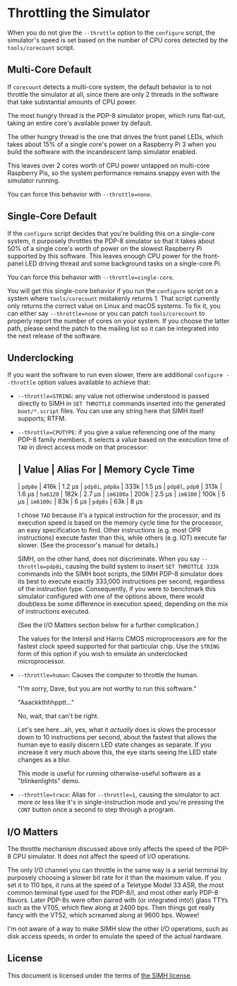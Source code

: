 # Throttling the Simulator

When you do not give the `--throttle` option to the `configure` script,
the simulator's speed is set based on the number of CPU cores detected
by the `tools/corecount` script.


## Multi-Core Default

If `corecount` detects a multi-core system, the default behavior is to
not throttle the simulator at all, since there are only 2 threads in the
software that take substantial amounts of CPU power.

The most hungry thread is the PDP-8 simulator proper, which runs flat-out,
taking an entire core's available power by default.

The other hungry thread is the one that drives the front panel LEDs,
which takes about 15% of a single core's power on a Raspberry Pi 3 when
you build the software with the incandescent lamp simulator enabled.

This leaves over 2 cores worth of CPU power untapped on multi-core
Raspberry Pis, so the system performance remains snappy even with the
simulator running.

You can force this behavior with `--throttle=none`.


## Single-Core Default

If the `configure` script decides that you're building this on a
single-core system, it purposely throttles the PDP-8 simulator so that
it takes about 50% of a single core's worth of power on the slowest
Raspberry Pi supported by this software. This leaves enough CPU power
for the front-panel LED driving thread and some background tasks on a
single-core Pi.

You can force this behavior with `--throttle=single-core`.

You will get this single-core behavior if you run the `configure` script
on a system where `tools/corecount` mistakenly returns 1.  That script
currently only returns the correct value on Linux and macOS systems.  To
fix it, you can either say `--throttle=none` or you can patch
`tools/corecount` to properly report the number of cores on your system.
If you choose the latter path, please send the patch to the mailing list
so it can be integrated into the next release of the software.


## Underclocking

If you want the software to run even slower, there are additional
`configure --throttle` option values available to achieve that:

*   `--throttle=STRING`: any value not otherwise understood is passed
    directly to SIMH in `SET THROTTLE` commands inserted into the
    generated `boot/*.script` files. You can use any string here that
    SIMH itself supports; RTFM.

*   `--throttle=CPUTYPE`: if you give a value referencing one of the
    many PDP-8 family members, it selects a value based on the execution
    time of `TAD` in direct access mode on that processor:

    | Value            | Alias For | Memory Cycle Time
    ---------------------------------------------------
    | `pdp8e`          | 416k      | 1.2 µs
    | `pdp8i`, `pdp8a` | 333k      | 1.5 µs
    | `pdp8l`, `pdp8`  | 313k      | 1.6 µs
    | `ha6120`         | 182k      | 2.7 µs
    | `im6100a`        | 200k      | 2.5 µs
    | `im6100`         | 100k      | 5 µs
    | `im6100c`        | 83k       | 6 µs
    | `pdp8s`          | 63k       | 8 µs

    I chose `TAD` because it's a typical instruction for the processor,
    and its execution speed is based on the memory cycle time for the
    processor, an easy specification to find.  Other instructions (e.g.
    most OPR instructions) execute faster than this, while others (e.g.
    IOT) execute far slower.  (See the processor's manual for details.)

    SIMH, on the other hand, does not discriminate.  When you say
    `--throttle=pdp8i`, causing the build system to insert `SET THROTTLE
    333k` commands into the SIMH boot scripts, the SIMH PDP-8 simulator
    does its best to execute exactly 333,000 instructions per second,
    regardless of the instruction type.  Consequently, if you were to
    benchmark this simulator configured with one of the options above,
    there would doubtless be some difference in execution speed,
    depending on the mix of instructions executed.
    
    (See the I/O Matters section below for a further complication.)

    The values for the Intersil and Harris CMOS microprocessors are for
    the fastest clock speed supported for that particular chip. Use the
    `STRING` form of this option if you wish to emulate an underclocked
    microprocessor.

*   `--throttle=human`: Causes the computer to throttle the human.

    "I'm sorry, Dave, but you are not worthy to run this software."

    "Aaackkthhhpptt..."

    No, wait, that can't be right.
    
    Let's see here...ah, yes, what it *actually* does is slows the
    processor down to 10 instructions per second, about the fastest that
    allows the human eye to easily discern LED state changes as
    separate.  If you increase it very much above this, the eye starts
    seeing the LED state changes as a blur.

    This mode is useful for running otherwise-useful software as a
    "blinkenlights" demo.
    
*   `--throttle=trace`: Alias for `--throttle=1`, causing the simulator
    to act more or less like it's in single-instruction mode and you're
    pressing the `CONT` button once a second to step through a program.


## I/O Matters

The throttle mechanism discussed above only affects the speed of the
PDP-8 CPU simulator. It does not affect the speed of I/O operations.

The only I/O channel you can throttle in the same way is a serial
terminal by purposely choosing a slower bit rate for it than the maximum
value. If you set it to 110 bps, it runs at the speed of a Teletype
Model 33 ASR, the most common terminal type used for the PDP-8/I, and
most other early PDP-8 flavors. Later PDP-8s were often paired with (or
integrated into!) glass TTYs such as the VT05, which flew along at 2400
bps. Then things got really fancy with the VT52, which screamed along at
9600 bps. Wowee!

I'm not aware of a way to make SIMH slow the other I/O operations, such
as disk access speeds, in order to emulate the speed of the actual
hardware.


## License

This document is licensed under the terms of [the SIMH license][sl].

[sl]: https://tangentsoft.com/pidp8i/doc/trunk/SIMH-LICENSE.md
